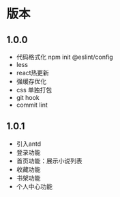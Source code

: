 # 版本

## 1.0.0

- 代码格式化 npm init @eslint/config
- less
- react热更新
- 强缓存优化
- css 单独打包
- git hook
- commit lint

## 1.0.1

- 引入antd
- 登录功能
- 首页功能：展示小说列表
- 收藏功能
- 书架功能
- 个人中心功能
